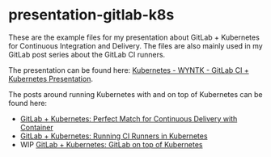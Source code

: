 # presentation-gitlab-k8s
These are the example files for my presentation about GitLab + Kubernetes for Continuous Integration and Delivery.
The files are also mainly used in my GitLab post series about the GitLab CI runners.

The presentation can be found here: [Kubernetes - WYNTK - GitLab CI + Kubernetes Presentation](https://edenmal.net/2017/07/31/Kubernetes-WYNTK-GitLab-CI-Kubernetes-Presentation/).

The posts around running Kubernetes with and on top of Kubernetes can be found here:
* [GitLab + Kubernetes: Perfect Match for Continuous Delivery with Container](https://edenmal.net/2017/07/04/GitLab-Kubernetes-Perfect-Match-for-Continuous-Delivery-with-Container/)
* [GitLab + Kubernetes: Running CI Runners in Kubernetes](https://edenmal.net/2017/08/31/GitLab-Kubernetes-Running-CI-Runners-in-Kubernetes/)
* WIP [GitLab + Kubernetes: GitLab on top of Kubernetes](#)
